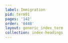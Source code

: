 ```yaml
---
label: Immigration
pid: term91
pages: '142'
order: '0448'
layout: generic_index_term
collection: index-headings
---
```

